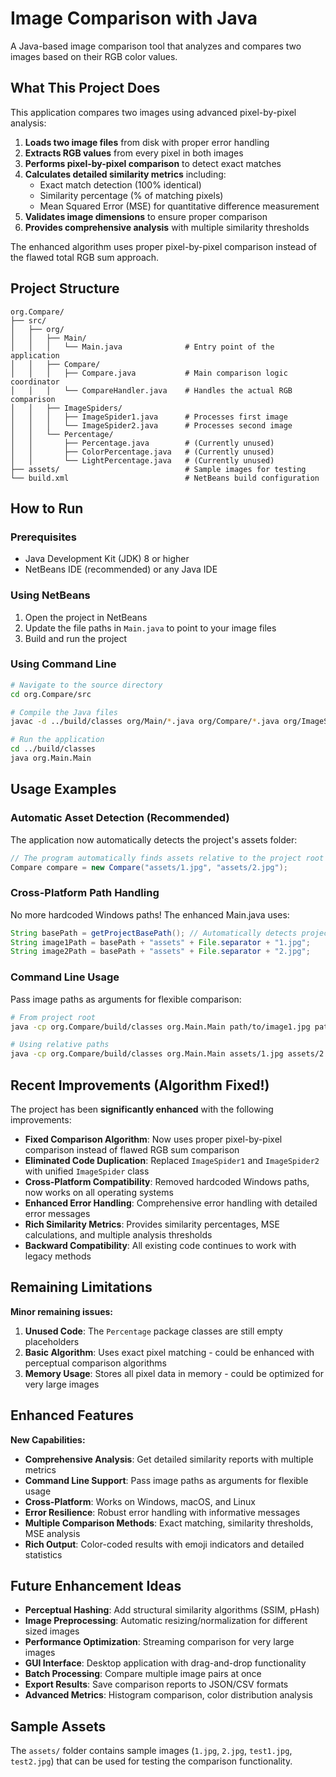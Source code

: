 # Image Comparison with Java

A Java-based image comparison tool that analyzes and compares two images based on their RGB color values.

## What This Project Does

This application compares two images using advanced pixel-by-pixel analysis:
1. **Loads two image files** from disk with proper error handling
2. **Extracts RGB values** from every pixel in both images
3. **Performs pixel-by-pixel comparison** to detect exact matches
4. **Calculates detailed similarity metrics** including:
   - Exact match detection (100% identical)
   - Similarity percentage (% of matching pixels)
   - Mean Squared Error (MSE) for quantitative difference measurement
5. **Validates image dimensions** to ensure proper comparison
6. **Provides comprehensive analysis** with multiple similarity thresholds

The enhanced algorithm uses proper pixel-by-pixel comparison instead of the flawed total RGB sum approach.

## Project Structure

```
org.Compare/
├── src/
│   ├── org/
│   │   ├── Main/
│   │   │   └── Main.java              # Entry point of the application
│   │   ├── Compare/
│   │   │   ├── Compare.java           # Main comparison logic coordinator
│   │   │   └── CompareHandler.java    # Handles the actual RGB comparison
│   │   ├── ImageSpiders/
│   │   │   ├── ImageSpider1.java      # Processes first image
│   │   │   └── ImageSpider2.java      # Processes second image
│   │   └── Percentage/
│   │       ├── Percentage.java        # (Currently unused)
│   │       ├── ColorPercentage.java   # (Currently unused)
│   │       └── LightPercentage.java   # (Currently unused)
├── assets/                            # Sample images for testing
└── build.xml                          # NetBeans build configuration
```

## How to Run

### Prerequisites
- Java Development Kit (JDK) 8 or higher
- NetBeans IDE (recommended) or any Java IDE

### Using NetBeans
1. Open the project in NetBeans
2. Update the file paths in `Main.java` to point to your image files
3. Build and run the project

### Using Command Line
```bash
# Navigate to the source directory
cd org.Compare/src

# Compile the Java files
javac -d ../build/classes org/Main/*.java org/Compare/*.java org/ImageSpiders/*.java org/Percentage/*.java

# Run the application
cd ../build/classes
java org.Main.Main
```

## Usage Examples

### Automatic Asset Detection (Recommended)
The application now automatically detects the project's assets folder:
```java
// The program automatically finds assets relative to the project root
Compare compare = new Compare("assets/1.jpg", "assets/2.jpg");
```

### Cross-Platform Path Handling
No more hardcoded Windows paths! The enhanced Main.java uses:
```java
String basePath = getProjectBasePath(); // Automatically detects project root
String image1Path = basePath + "assets" + File.separator + "1.jpg";
String image2Path = basePath + "assets" + File.separator + "2.jpg";
```

### Command Line Usage
Pass image paths as arguments for flexible comparison:
```bash
# From project root
java -cp org.Compare/build/classes org.Main.Main path/to/image1.jpg path/to/image2.jpg

# Using relative paths
java -cp org.Compare/build/classes org.Main.Main assets/1.jpg assets/2.jpg
```

## Recent Improvements (Algorithm Fixed!)

The project has been **significantly enhanced** with the following improvements:

- **Fixed Comparison Algorithm**: Now uses proper pixel-by-pixel comparison instead of flawed RGB sum comparison
- **Eliminated Code Duplication**: Replaced `ImageSpider1` and `ImageSpider2` with unified `ImageSpider` class  
- **Cross-Platform Compatibility**: Removed hardcoded Windows paths, now works on all operating systems
- **Enhanced Error Handling**: Comprehensive error handling with detailed error messages
- **Rich Similarity Metrics**: Provides similarity percentages, MSE calculations, and multiple analysis thresholds
- **Backward Compatibility**: All existing code continues to work with legacy methods

## Remaining Limitations

**Minor remaining issues:**

1. **Unused Code**: The `Percentage` package classes are still empty placeholders
2. **Basic Algorithm**: Uses exact pixel matching - could be enhanced with perceptual comparison algorithms
3. **Memory Usage**: Stores all pixel data in memory - could be optimized for very large images

## Enhanced Features

**New Capabilities:**

- **Comprehensive Analysis**: Get detailed similarity reports with multiple metrics
- **Command Line Support**: Pass image paths as arguments for flexible usage
- **Cross-Platform**: Works on Windows, macOS, and Linux
- **Error Resilience**: Robust error handling with informative messages
- **Multiple Comparison Methods**: Exact matching, similarity thresholds, MSE analysis
- **Rich Output**: Color-coded results with emoji indicators and detailed statistics

## Future Enhancement Ideas

- **Perceptual Hashing**: Add structural similarity algorithms (SSIM, pHash)
- **Image Preprocessing**: Automatic resizing/normalization for different sized images  
- **Performance Optimization**: Streaming comparison for very large images
- **GUI Interface**: Desktop application with drag-and-drop functionality
- **Batch Processing**: Compare multiple image pairs at once
- **Export Results**: Save comparison reports to JSON/CSV formats
- **Advanced Metrics**: Histogram comparison, color distribution analysis

## Sample Assets

The `assets/` folder contains sample images (`1.jpg`, `2.jpg`, `test1.jpg`, `test2.jpg`) that can be used for testing the comparison functionality.
